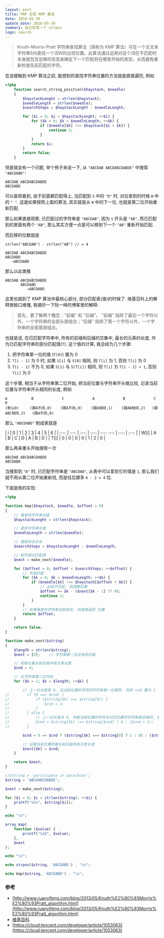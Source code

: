 ```yaml
---
layout: post
title: PHP 实现 KMP 算法
date: 2018-05-30
update_date: 2018-05-30
summary: 自己实现一个 strpos
logo: search
---
```


> Knuth-Morris-Pratt 字符串查找算法（简称为 KMP 算法）可在一个主文本字符串S内查找一个词W的出现位置。此算法通过运用对这个词在不匹配时本身就包含足够的信息来确定下一个匹配将在哪里开始的发现，从而避免重新检查先前匹配的字符。

在没接触到 KMP 算法之前, 能想到的查找字符串位置的方法就是直接遍历, 例如

```php
<?php
    function search_string_position($haystack, $needle)
    {
        $haystackLenght = strlen($haystack);
        $needleLength = strlen($needle);
        $searchSteps = $haystackLenght - $needleLength;

        for ($i = 0; $i < $haystackLenght; ++$i) {
            for ($k = 0; $k < $needleLength; ++$k) {
                if ($needle[$k] !== $haystack[$i + $k]) {
                    continue 2;
                }
            }
            return $i;
        }
        return false;
    }
```

但是就会有一个问题, 举个例子来说一下, 从 `"ABCDAB ABCDABCDABDE"` 中搜索 `"ABCDABD"`:

```
ABCDAB ABCDABCDABDE
ABCDABD
```

可以直观看到, 由于前面都匹配得上, 当匹配到 `S` 中的 `"D"` 时, 对应拿到的时候 `W` 中的 `" "`. 这是如果按照上面的算法, 其实就是从 `W` 中的下一位, 也就是第二位开始重新匹配.

那么如果直接观察, 已匹配过的字符串是 `"ABCDAB"`, 因为 `S` 开头是 `"AB"`, 而已匹配到的里面有两个 `"AB"`, 那么其实方便一点是可以移到下一个 `"AB"` 重新开始匹配.

而后移的位数就是

```
strlen("ABCDAB") - strlen("AB") // = 4
```

```
ABCDAB ABCDABCDABDE
ABCDABD
   →ABCDABD
```

那么以此类推

```
ABCDAB ABCDABCDABDE
       ABCDABD
          →ABCDABD
```

这里也就到了 KMP 算法中最核心部分, 部分匹配表(值)的时候了. 维基百科上的解释很拗口难懂, 我摘抄一下阮一峰的博客里的解释:

> 首先，要了解两个概念："前缀" 和 "后缀"。 "前缀" 指除了最后一个字符以外，一个字符串的全部头部组合；"后缀" 指除了第一个字符以外，一个字符串的全部尾部组合。

也就是说, 在已匹配字符串中, 所有的前缀和后缀的交集中, 最长的元素的长度, 作为已匹配字符串的部分匹配值(`T`). 这个值的计算, 我总结为几个步骤:

1. 把字符串第一位的值 (`T[0]`) 置为 0
2. `T[i - 1]` 为 0 时, 如果 `S[i]` 与 `S[0]` 相同, 则 `T[i]` 为 1, 否则 `T[i]` 为 0
3. `T[i - 1]` 不为 0, 如果 `S[i]` 与 `S[T[i]]` 相同, 则 `T[i]` 为 `T[i - 1] + 1`, 否则 `T[i]` 为 0

这个步骤, 相当于从字符串第二位开始, 把当前位置与字符串开头做比较, 记录当前位置与字符串开头相同的长度, 例如

```
A           B             C             A             B             C               D
(默认0)     (跟A不同,0)    (跟A不同,0)    (跟A相同,1)    (跟AB相同,2)   (跟ABC相同,3)   (跟A不同,0)
```

那么 `"ABCDABD"` 制成表就是

|   i  | 0 | 1 | 2 | 3 | 4 | 5 | 6 |
| :--: | :--: | :--: | :--: | :--: :--: | :--: | :--: |
| W[i] | A | B | C | D | A | B | D |
| T[i] | 0 | 0 | 0 | 0 | 1 | 2 | 0 |

那么再来重头开始搜索一次

```
ABCDAB ABCDABCDABDE
ABCDABD
```

当搜索到 `"D"` 时, 已匹配字符串是 `"ABCDAB"`, 从表中可以拿到它的值是 `2`, 那么我们就不用从第二位开始重新找, 而是往后挪多 `6 - 2 = 4` 位.

下面是我的实现:

```php
<?php

function kmp($haystack, $needle, $offset = 0)
{
    // 被查找字符串长度
    $haystackLenght = strlen($haystack);

    // 查找字符串长度
    $needleLength = strlen($needle);

    // 搜索的总步长
    $searchSteps = $haystackLenght - $needleLength;

    // 制作部分匹配表
    $next = make_next($needle);

    for ($offset = 0; $offset < $searchSteps; ++$offset) {
        // 开始匹配
        for ($k = 0; $k < $needleLength; ++$k) {
            if ($needle[$k] !== $haystack[$offset + $k]) {
                // 出现不匹配, 则调整位置
                $offset += $k - ($next[$k - 1] ?? 0);
                continue 2;
            }
        }
        // 如果被查找字符串全部验完, 则直接返回 位置
        return $offset;
    }

    return false;
}

function make_next($string)
{
    $length = strlen($string);
    $next = [0];    // 字符串第一位没有前后缀

    // 初始化最长前后缀共有元素长度
    $cnd = 0;

    // 从字符串第二位开始
    for ($k = 1; $k < $length; ++$k) {

        // 上一位长度是 0, 且当前位置的字符同字符串第一位相符, 则将 cnd 置为 1
//        if (0 === $cnd) {
//            if ($string[$k] === $string[0]) {
//                $cnd = 1;
//            }
//        } else {
//            // 上一位长度非 0, 判断当前位置的字符与对应位置的字符串是否相同, 如果相同则 cnt 增 1, 否则重置为 0
//            $cnd = $string[$k] !== $string[$cnd] ? 0 : ($cnd + 1);
//        }

        $cnd = 0 == $cnd ? ($string[$k] === $string[0] ? 1 : 0) : ($string[$k] !== $string[$cnd] ? 0 : ($cnd + 1));

        // 设置当前位置的最长前后缀共有元素长度
        $next[$k] = $cnd;
    }

    return $next;
}

//$string = 'participate in parachute';
$string = 'ABCDABCDABDE';

$next = make_next($string);

for ($i = 0; $i < strlen($string); ++$i) {
    printf("%2s", $string[$i]);
}

echo "\n";

array_map(
    function ($value) {
        printf("%2d", $value);
    },
    $next
);

echo "\n";

echo strpos($string, 'ABCDABD') . "\n";

echo kmp($string, 'ABCDABD') . "\n";

```

### 参考
- [http://www.ruanyifeng.com/blog/2013/05/Knuth%E2%80%93Morris%E2%80%93Pratt_algorithm.html](http://www.ruanyifeng.com/blog/2013/05/Knuth%E2%80%93Morris%E2%80%93Pratt_algorithm.html)
- [维基百科](https://zh.wikipedia.org/wiki/%E5%85%8B%E5%8A%AA%E6%96%AF-%E8%8E%AB%E9%87%8C%E6%96%AF-%E6%99%AE%E6%8B%89%E7%89%B9%E7%AE%97%E6%B3%95#%E9%83%A8%E5%88%86%E5%8C%B9%E9%85%8D%E8%A1%A8)
- [https://cloud.tencent.com/developer/article/1053063](https://cloud.tencent.com/developer/article/1053063)

